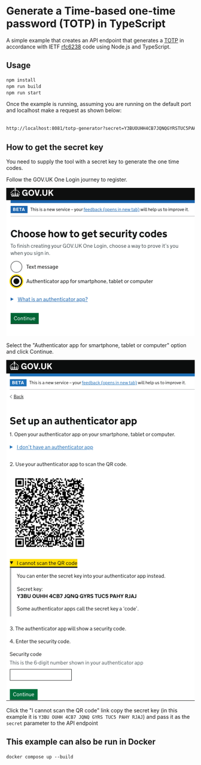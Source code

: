 # Generate a Time-based one-time password (TOTP) in TypeScript

A simple example that creates an API endpoint that generates a [TOTP](https://en.wikipedia.org/wiki/Time-based_one-time_password) in accordance with IETF [rfc6238](https://datatracker.ietf.org/doc/html/rfc6238) code using Node.js and TypeScript.

## Usage

```bash
npm install
npm run build
npm run start
```

Once the example is running, assuming you are running on the default port and localhost make a request as shown below:

```bash

http://localhost:8081/totp-generator?secret=Y3BUOUHH4CB7JQNQGYRSTUC5PAHYRJAJ

```

## How to get the secret key

You need to supply the tool with a secret key to generate the one time codes.

Follow the GOV.UK One Login journey to register.

![Choose how to get security codes](images/mfa01.png)

Select the "Authenticator app for smartphone, tablet or computer" option and click Continue.

![Set up an authenticator app](images/mfa02.png)

Click the "I cannot scan the QR code" link copy the secret key (in this example it is `Y3BU OUHH 4CB7 JQNQ GYRS TUC5 PAHY RJAJ`) and pass it as the `secret` parameter to the API endpoint

## This example can also be run in Docker

`docker compose up --build`
